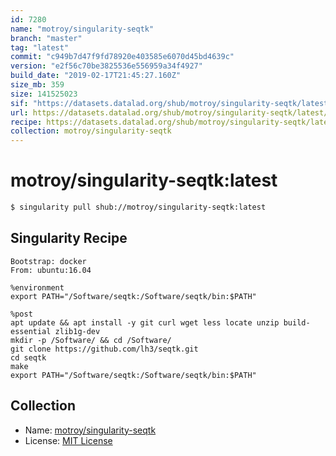 ```yaml
---
id: 7280
name: "motroy/singularity-seqtk"
branch: "master"
tag: "latest"
commit: "c949b7d47f9fd78920e403585e6070d45bd4639c"
version: "e2f56c70be3825536e556959a34f4927"
build_date: "2019-02-17T21:45:27.160Z"
size_mb: 359
size: 141525023
sif: "https://datasets.datalad.org/shub/motroy/singularity-seqtk/latest/2019-02-17-c949b7d4-e2f56c70/e2f56c70be3825536e556959a34f4927.simg"
url: https://datasets.datalad.org/shub/motroy/singularity-seqtk/latest/2019-02-17-c949b7d4-e2f56c70/
recipe: https://datasets.datalad.org/shub/motroy/singularity-seqtk/latest/2019-02-17-c949b7d4-e2f56c70/Singularity
collection: motroy/singularity-seqtk
---
```


# motroy/singularity-seqtk:latest

```bash
$ singularity pull shub://motroy/singularity-seqtk:latest
```

## Singularity Recipe

```singularity
Bootstrap: docker
From: ubuntu:16.04

%environment
export PATH="/Software/seqtk:/Software/seqtk/bin:$PATH"

%post
apt update && apt install -y git curl wget less locate unzip build-essential zlib1g-dev
mkdir -p /Software/ && cd /Software/
git clone https://github.com/lh3/seqtk.git
cd seqtk
make
export PATH="/Software/seqtk:/Software/seqtk/bin:$PATH"
```

## Collection

 - Name: [motroy/singularity-seqtk](https://github.com/motroy/singularity-seqtk)
 - License: [MIT License](https://api.github.com/licenses/mit)


